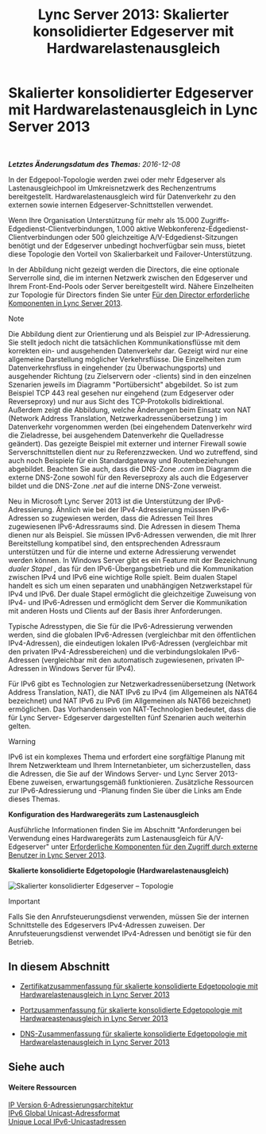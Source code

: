 ﻿---
title: 'Lync Server 2013: Skalierter konsolidierter Edgeserver mit Hardwarelastenausgleich'
TOCTitle: Skalierter konsolidierter Edgeserver mit Hardwarelastenausgleich
ms:assetid: 6783e225-9677-415a-8731-0bf2e2c4cf8b
ms:mtpsurl: https://technet.microsoft.com/de-de/library/Gg398478(v=OCS.15)
ms:contentKeyID: 49294255
ms.date: 12/10/2016
mtps_version: v=OCS.15
ms.translationtype: HT
---

# Skalierter konsolidierter Edgeserver mit Hardwarelastenausgleich in Lync Server 2013

 

_**Letztes Änderungsdatum des Themas:** 2016-12-08_

In der Edgepool-Topologie werden zwei oder mehr Edgeserver als Lastenausgleichpool im Umkreisnetzwerk des Rechenzentrums bereitgestellt. Hardwarelastenausgleich wird für Datenverkehr zu den externen sowie internen Edgeserver-Schnittstellen verwendet.

Wenn Ihre Organisation Unterstützung für mehr als 15.000 Zugriffs-Edgedienst-Clientverbindungen, 1.000 aktive Webkonferenz-Edgedienst-Clientverbindungen oder 500 gleichzeitige A/V-Edgedienst-Sitzungen benötigt und der Edgeserver unbedingt hochverfügbar sein muss, bietet diese Topologie den Vorteil von Skalierbarkeit und Failover-Unterstützung.

In der Abbildung nicht gezeigt werden die Directors, die eine optionale Serverrolle sind, die im internen Netzwerk zwischen den Edgeserver und Ihrem Front-End-Pools oder Server bereitgestellt wird. Nähere Einzelheiten zur Topologie für Directors finden Sie unter [Für den Director erforderliche Komponenten in Lync Server 2013](lync-server-2013-components-required-for-the-director.md).


> [!NOTE]
> Die Abbildung dient zur Orientierung und als Beispiel zur IP-Adressierung. Sie stellt jedoch nicht die tatsächlichen Kommunikationsflüsse mit dem korrekten ein- und ausgehenden Datenverkehr dar. Gezeigt wird nur eine allgemeine Darstellung möglicher Verkehrsflüsse. Die Einzelheiten zum Datenverkehrsfluss in eingehender (zu Überwachungsports) und ausgehender Richtung (zu Zielservern oder -clients) sind in den einzelnen Szenarien jeweils im Diagramm "Portübersicht" abgebildet. So ist zum Beispiel TCP 443 real gesehen nur eingehend (zum Edgeserver oder Reverseproxy) und nur aus Sicht des TCP-Protokolls bidirektional. Außerdem zeigt die Abbildung, welche Änderungen beim Einsatz von NAT (Network Address Translation, Netzwerkadressenübersetzung ) im Datenverkehr vorgenommen werden (bei eingehendem Datenverkehr wird die Zieladresse, bei ausgehendem Datenverkehr die Quelladresse geändert). Das gezeigte Beispiel mit externer und interner Firewall sowie Serverschnittstellen dient nur zu Referenzzwecken. Und wo zutreffend, sind auch noch Beispiele für ein Standardgateway und Routenbeziehungen abgebildet. Beachten Sie auch, dass die DNS-Zone <EM>.com</EM> im Diagramm die externe DNS-Zone sowohl für den Reverseproxy als auch die Edgeserver bildet und die DNS-Zone <EM>.net</EM> auf die interne DNS-Zone verweist.



Neu in Microsoft Lync Server 2013 ist die Unterstützung der IPv6-Adressierung. Ähnlich wie bei der IPv4-Adressierung müssen IPv6-Adressen so zugewiesen werden, dass die Adressen Teil Ihres zugewiesenen IPv6-Adressraums sind. Die Adressen in diesem Thema dienen nur als Beispiel. Sie müssen IPv6-Adressen verwenden, die mit Ihrer Bereitstellung kompatibel sind, den entsprechenden Adressraum unterstützen und für die interne und externe Adressierung verwendet werden können. In Windows Server gibt es ein Feature mit der Bezeichnung *dualer Stapel* , das für den IPv6-Übergangsbetrieb und die Kommunikation zwischen IPv4 und IPv6 eine wichtige Rolle spielt. Beim dualen Stapel handelt es sich um einen separaten und unabhängigen Netzwerkstapel für IPv4 und IPv6. Der duale Stapel ermöglicht die gleichzeitige Zuweisung von IPv4- und IPv6-Adressen und ermöglicht dem Server die Kommunikation mit anderen Hosts und Clients auf der Basis ihrer Anforderungen.

Typische Adresstypen, die Sie für die IPv6-Adressierung verwenden werden, sind die globalen IPv6-Adressen (vergleichbar mit den öffentlichen IPv4-Adressen), die eindeutigen lokalen IPv6-Adressen (vergleichbar mit den privaten IPv4-Adressbereichen) und die verbindungslokalen IPv6-Adressen (vergleichbar mit den automatisch zugewiesenen, privaten IP-Adressen in Windows Server für IPv4).

Für IPv6 gibt es Technologien zur Netzwerkadressenübersetzung (Network Address Translation, NAT), die NAT IPv6 zu IPv4 (im Allgemeinen als NAT64 bezeichnet) und NAT IPv6 zu IPv6 (im Allgemeinen als NAT66 bezeichnet) ermöglichen. Das Vorhandensein von NAT-Technologien bedeutet, dass die für Lync Server- Edgeserver dargestellten fünf Szenarien auch weiterhin gelten.


> [!WARNING]
> IPv6 ist ein komplexes Thema und erfordert eine sorgfältige Planung mit Ihrem Netzwerkteam und Ihrem Internetanbieter, um sicherzustellen, dass die Adressen, die Sie auf der Windows Server- und Lync Server 2013-Ebene zuweisen, erwartungsgemäß funktionieren. Zusätzliche Ressourcen zur IPv6-Adressierung und -Planung finden Sie über die Links am Ende dieses Themas.



**Konfiguration des Hardwaregeräts zum Lastenausgleich**

Ausführliche Informationen finden Sie im Abschnitt "Anforderungen bei Verwendung eines Hardwaregeräts zum Lastenausgleich für A/V-Edgeserver" unter [Erforderliche Komponenten für den Zugriff durch externe Benutzer in Lync Server 2013](lync-server-2013-components-required-for-external-user-access.md).

**Skalierte konsolidierte Edgetopologie (Hardwarelastenausgleich)**

![Skalierter konsolidierter Edgeserver – Topologie](images/Gg398478.3a57cd0d-8de4-4ecc-a783-4dff5b3456a2(OCS.15).jpg "Skalierter konsolidierter Edgeserver – Topologie")


> [!IMPORTANT]
> Falls Sie den Anrufsteuerungsdienst verwenden, müssen Sie der internen Schnittstelle des Edgeservers IPv4-Adressen zuweisen. Der Anrufsteuerungsdienst verwendet IPv4-Adressen und benötigt sie für den Betrieb.



## In diesem Abschnitt

  - [Zertifikatzusammenfassung für skalierte konsolidierte Edgetopologie mit Hardwarelastenausgleich in Lync Server 2013](lync-server-2013-certificate-summary-scaled-consolidated-edge-with-hardware-load-balancers.md)

  - [Portzusammenfassung für skalierte konsolidierte Edgetopologie mit Hardwareastenausgleich in Lync Server 2013](lync-server-2013-port-summary-scaled-consolidated-edge-with-hardware-load-balancers.md)

  - [DNS-Zusammenfassung für skalierte konsolidierte Edgetopologie mit Hardwarelastenausgleich in Lync Server 2013](lync-server-2013-dns-summary-scaled-consolidated-edge-with-hardware-load-balancers.md)

## Siehe auch

#### Weitere Ressourcen

[IP Version 6-Adressierungsarchitektur](http://tools.ietf.org/html/rfc4291)  
[IPv6 Global Unicast-Adressformat](http://tools.ietf.org/html/rfc3587)  
[Unique Local IPv6-Unicastadressen](http://tools.ietf.org/html/rfc4193)

